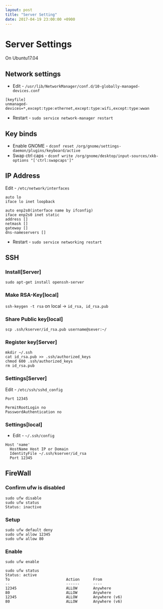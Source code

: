 ```yaml
---
layout: post
title: "Server Setting"
date: 2017-04-19 23:00:00 +0900
---
```


# Server Settings

On Ubuntu17.04

## Network settings
 * Edit - `/usr/lib/NetworkManager/conf.d/10-globally-managed-devices.conf`

```
[keyfile]
unmanaged-devices=*,except:type:ethernet,except:type:wifi,except:type:wwan
```

* Restart - `sudo service network-manager restart`

## Key binds

* Enable GNOME - `dconf reset /org/gnome/settings-daemon/plugins/keyboard/active`
* Swap ctrl caps - `dconf write /org/gnome/desktop/input-sources/xkb-options "['ctrl:swapcaps']"`

## IP Address
Edit - `/etc/network/interfaces`
```
auto lo
iface lo inet loopback

auto enp2s0(interface name by ifconfig)
iface enp2s0 inet static
address []
netmask []
gateway []
dns-nameservers []
```
* Restart - `sudo service networking restart`
## SSH

### Install[Server]
`sudo apt-get install openssh-server`
### Make RSA-Key[local]
`ssh-keygen -t rsa` on local -> `id_rsa, id_rsa.pub`
### Share Public key[local]
`scp .ssh/kserver/id_rsa.pub username@sever:~/`
### Register key[Server]
```
mkdir ~/.ssh
cat id_rsa.pub >> .ssh/authorized_keys
chmod 600 .ssh/authorized_keys
rm id_rsa.pub
```
### Settings[Server]
Edit - `/etc/ssh/sshd_config`
```
Port 12345

PermitRootLogin no
PasswordAuthentication no
```
### Settings[local]
* Edit - `~/.ssh/config`
```
Host 'name'
  HostName Host IP or Domain
  IdentityFile ~/.ssh/kserver/id_rsa
  Port 12345
```

## FireWall

### Confirm ufw is disabled
```
sudo ufw disable
sudo ufw status
Status: inactive
```
### Setup
```
sudo ufw default deny
sudo ufw allow 12345
sudo ufw allow 80
```
### Enable
```
sudo ufw enable

sudo ufw status
Status: active
To                         Action      From
--                         ------      ----
12345                      ALLOW       Anywhere
80                         ALLOW       Anywhere
12345                      ALLOW       Anywhere (v6)
80                         ALLOW       Anywhere (v6)
```
